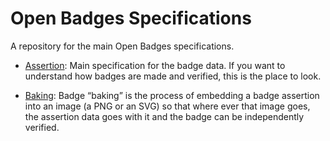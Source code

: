 # Open Badges Specifications

A repository for the main Open Badges specifications.

* [Assertion](/Assertion/latest.md): Main specification for the badge data. If you want to understand how badges are made and verified, this is the place to look.

* [Baking](/Badge-Baking/latest.md): Badge “baking” is the process of embedding a badge assertion into an image (a PNG or an SVG) so that where ever that image goes, the assertion data goes with it and the badge can be independently verified.
